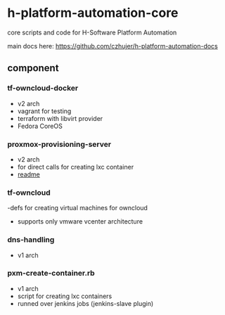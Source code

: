 # h-platform-automation-core

core scripts and code for H-Software Platform Automation

main docs here: https://github.com/czhujer/h-platform-automation-docs

## component

### tf-owncloud-docker
- v2 arch
- vagrant for testing
- terraform with libvirt provider
- Fedora CoreOS

### proxmox-provisioning-server
- v2 arch
- for direct calls for creating lxc container
- [readme](proxmox-provisioning-server/README.md)

### tf-owncloud
-defs for creating virtual machines for owncloud
- supports only vmware vcenter architecture

### dns-handling
- v1 arch

### pxm-create-container.rb
- v1 arch
- script for creating lxc containers
- runned over jenkins jobs (jenkins-slave plugin)


